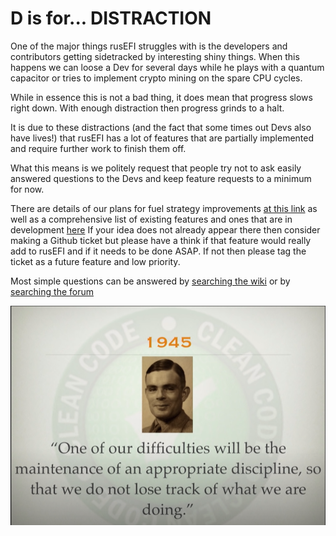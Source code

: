 # D is for... **DISTRACTION**

One of the major things rusEFI struggles with is the developers and contributors getting sidetracked by interesting shiny things. 
When this happens we can loose a Dev for several days while he plays with a quantum capacitor or tries to implement crypto mining on the spare CPU cycles. 

While in essence this is not a bad thing, it does mean that progress slows right down. With enough distraction then progress grinds to a halt. 

It is due to these distractions (and the fact that some times out Devs also have lives!) that rusEFI has a lot of features that are partially implemented and require further work to finish them off. 

What this means is we politely request that people try not to ask easily answered questions to the Devs and keep feature requests to a minimum for now. 

There are details of our plans for fuel strategy improvements [at this link](Roadmap_Fuel) as well as a comprehensive list of existing features and ones that are in development [here](Dev_Status)
If your idea does not already appear there then consider making a Github ticket but please have a think if that feature would really add to rusEFI and if it needs to be done ASAP. If not then please tag the ticket as a future feature and low priority. 

Most simple questions can be answered by [searching the wiki](HOWTO-Search-on-rusEFI-wiki) or by [searching the forum](https://rusefi.com/forum/search.php)

![img](Images/ATdistraction.png)  
